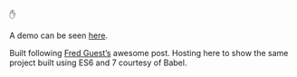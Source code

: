 ✋

A demo can be seen [here](https://blabber-and-babel.herokuapp.com).

Built following [Fred Guest’s](http://fredguest.com/2015/03/06/building-a-stateless-rails-api-with-react-and-twitter-oauth/) awesome post. Hosting here to show the same project built using ES6 and 7 courtesy of Babel.

